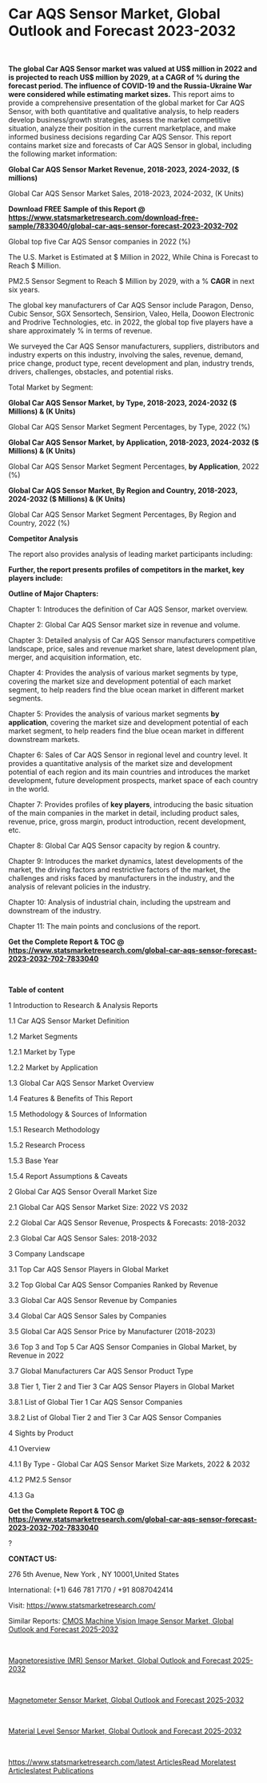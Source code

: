<h1>Car AQS Sensor Market, Global Outlook and Forecast 2023-2032</h1><br/><p><strong>The global Car AQS Sensor market was valued at US$ million in 2022 and is projected to reach US$ million by 2029, at a <strong>CAGR</strong> of % during the forecast period. The influence of COVID-19 and the Russia-Ukraine War were considered while estimating market sizes.</strong> This report aims to provide a comprehensive presentation of the global market for Car AQS Sensor, with both quantitative and qualitative analysis, to help readers develop business/growth strategies, assess the market competitive situation, analyze their position in the current marketplace, and make informed business decisions regarding Car AQS Sensor. This report contains market size and forecasts of Car AQS Sensor in global, including the following market information:</p>
 
 
 
 <p><strong>Global Car AQS Sensor Market Revenue, 2018-2023, 2024-2032, ($ millions)</strong></p>
 
 
 
 <p>Global Car AQS Sensor Market Sales, 2018-2023, 2024-2032, (K Units)</p>
 
 
 
 <p><strong>Download FREE Sample of this Report @ <a href="https://www.statsmarketresearch.com/download-free-sample/7833040/global-car-aqs-sensor-forecast-2023-2032-702">https://www.statsmarketresearch.com/download-free-sample/7833040/global-car-aqs-sensor-forecast-2023-2032-702</a></strong></p>
 
 
 
 <p>Global top five Car AQS Sensor companies in 2022 (%)</p>
 
 
 
 <p>The U.S. Market is Estimated at $ Million in 2022, While China is Forecast to Reach $ Million.</p>
 
 
 
 <p>PM2.5 Sensor Segment to Reach $ Million by 2029, with a % <strong>CAGR</strong> in next six years.</p>
 
 
 
 <p>The global key manufacturers of Car AQS Sensor include Paragon, Denso, Cubic Sensor, SGX Sensortech, Sensirion, Valeo, Hella, Doowon Electronic and Prodrive Technologies, etc. in 2022, the global top five players have a share approximately % in terms of revenue.</p>
 
 
 
 <p>We surveyed the Car AQS Sensor manufacturers, suppliers, distributors and industry experts on this industry, involving the sales, revenue, demand, price change, product type, recent development and plan, industry trends, drivers, challenges, obstacles, and potential risks.</p>
 
 
 
 <p>Total Market by Segment:</p>
 
 
 
 <p><strong>Global Car AQS Sensor Market, by Type, 2018-2023, 2024-2032 ($ Millions) & (K Units)</strong></p>
 
 
 
 <p>Global Car AQS Sensor Market Segment Percentages, by Type, 2022 (%)</p>
 
 
 
 <p><strong>Global Car AQS Sensor Market, <strong>by Application</strong>, 2018-2023, 2024-2032 ($ Millions) & (K Units)</strong></p>
 
 
 
 <p>Global Car AQS Sensor Market Segment Percentages, <strong>by Application</strong>, 2022 (%)</p>
 
 
 
 <p><strong>Global Car AQS Sensor Market, By Region and Country, 2018-2023, 2024-2032 ($ Millions) & (K Units)</strong></p>
 
 
 
 <p>Global Car AQS Sensor Market Segment Percentages, By Region and Country, 2022 (%)</p>
 
 
 
 <p><strong>Competitor Analysis</strong></p>
 
 
 
 <p>The report also provides analysis of leading market participants including:</p>
 
 
 
 <p><strong>Further, the report presents profiles of competitors in the market, <strong>key players</strong> include:</strong></p>
 
 
 
 <p><strong>Outline of Major Chapters:</strong></p>
 
 
 
 <p>Chapter 1: Introduces the definition of Car AQS Sensor, market overview.</p>
 
 
 
 <p>Chapter 2: Global Car AQS Sensor market size in revenue and volume.</p>
 
 
 
 <p>Chapter 3: Detailed analysis of Car AQS Sensor manufacturers competitive landscape, price, sales and revenue market share, latest development plan, merger, and acquisition information, etc.</p>
 
 
 
 <p>Chapter 4: Provides the analysis of various market segments by type, covering the market size and development potential of each market segment, to help readers find the blue ocean market in different market segments.</p>
 
 
 
 <p>Chapter 5: Provides the analysis of various market segments <strong>by application</strong>, covering the market size and development potential of each market segment, to help readers find the blue ocean market in different downstream markets.</p>
 
 
 
 <p>Chapter 6: Sales of Car AQS Sensor in regional level and country level. It provides a quantitative analysis of the market size and development potential of each region and its main countries and introduces the market development, future development prospects, market space of each country in the world.</p>
 
 
 
 <p>Chapter 7: Provides profiles of <strong>key players</strong>, introducing the basic situation of the main companies in the market in detail, including product sales, revenue, price, gross margin, product introduction, recent development, etc.</p>
 
 
 
 <p>Chapter 8: Global Car AQS Sensor capacity by region & country.</p>
 
 
 
 <p>Chapter 9: Introduces the market dynamics, latest developments of the market, the driving factors and restrictive factors of the market, the challenges and risks faced by manufacturers in the industry, and the analysis of relevant policies in the industry.</p>
 
 
 
 <p>Chapter 10: Analysis of industrial chain, including the upstream and downstream of the industry.</p>
 
 
 
 <p>Chapter 11: The main points and conclusions of the report.</p>
 
 
 
 <div><b>Get the Complete Report & TOC @ <a href="https://www.statsmarketresearch.com/global-car-aqs-sensor-forecast-2023-2032-702-7833040">https://www.statsmarketresearch.com/global-car-aqs-sensor-forecast-2023-2032-702-7833040</a></b></div>
 
 
 
 <p><br />
 
 <b>Table of content</b></p>
 
 
 
 <p>1 Introduction to Research & Analysis Reports<br />
 
 1.1 Car AQS Sensor Market Definition<br />
 
 1.2 Market Segments<br />
 
 1.2.1 Market by Type<br />
 
 1.2.2 Market by Application<br />
 
 1.3 Global Car AQS Sensor Market Overview<br />
 
 1.4 Features & Benefits of This Report<br />
 
 1.5 Methodology & Sources of Information<br />
 
 1.5.1 Research Methodology<br />
 
 1.5.2 Research Process<br />
 
 1.5.3 Base Year<br />
 
 1.5.4 Report Assumptions & Caveats<br />
 
 2 Global Car AQS Sensor Overall Market Size<br />
 
 2.1 Global Car AQS Sensor Market Size: 2022 VS 2032<br />
 
 2.2 Global Car AQS Sensor Revenue, Prospects & Forecasts: 2018-2032<br />
 
 2.3 Global Car AQS Sensor Sales: 2018-2032<br />
 
 3 Company Landscape<br />
 
 3.1 Top Car AQS Sensor Players in Global Market<br />
 
 3.2 Top Global Car AQS Sensor Companies Ranked by Revenue<br />
 
 3.3 Global Car AQS Sensor Revenue by Companies<br />
 
 3.4 Global Car AQS Sensor Sales by Companies<br />
 
 3.5 Global Car AQS Sensor Price by Manufacturer (2018-2023)<br />
 
 3.6 Top 3 and Top 5 Car AQS Sensor Companies in Global Market, by Revenue in 2022<br />
 
 3.7 Global Manufacturers Car AQS Sensor Product Type<br />
 
 3.8 Tier 1, Tier 2 and Tier 3 Car AQS Sensor Players in Global Market<br />
 
 3.8.1 List of Global Tier 1 Car AQS Sensor Companies<br />
 
 3.8.2 List of Global Tier 2 and Tier 3 Car AQS Sensor Companies<br />
 
 4 Sights by Product<br />
 
 4.1 Overview<br />
 
 4.1.1 By Type - Global Car AQS Sensor Market Size Markets, 2022 & 2032<br />
 
 4.1.2 PM2.5 Sensor<br />
 
 4.1.3 Ga</p>
 
 
 
 <div><b>Get the Complete Report & TOC @ <a href="https://www.statsmarketresearch.com/global-car-aqs-sensor-forecast-2023-2032-702-7833040">https://www.statsmarketresearch.com/global-car-aqs-sensor-forecast-2023-2032-702-7833040</a></b></div>
 
 
 
 <p>? </p>
 
 
 
 <p><b>CONTACT US:</b><br />
 
 276 5th Avenue, New York , NY 10001,United States<br />
 
 International: (+1) 646 781 7170 / +91 8087042414<br />
 
 Visit: <a href="https://www.statsmarketresearch.com/">https://www.statsmarketresearch.com/</a><br />
 
 Similar Reports: <a href="https://www.statsmarketresearch.com/global-car-aqs-sensor-forecast-2023-2032-702-7833040">CMOS Machine Vision Image Sensor Market, Global Outlook and Forecast 2025-2032</a><br />
 
 <br />
 
 <a href="https://www.statsmarketresearch.com/global-car-aqs-sensor-forecast-2023-2032-702-7833040">Magnetoresistive (MR) Sensor Market, Global Outlook and Forecast 2025-2032 </a><br />
 
 <br />
 
 <a href="https://www.statsmarketresearch.com/global-car-aqs-sensor-forecast-2023-2032-702-7833040">Magnetometer Sensor Market, Global Outlook and Forecast 2025-2032 </a><br />
 
 <br />
 
 <a href="https://www.statsmarketresearch.com/global-car-aqs-sensor-forecast-2023-2032-702-7833040">Material Level Sensor Market, Global Outlook and Forecast 2025-2032</a><br />
 
 <br />
 
 <a href="https://gyeongbokgung.com">https://www.statsmarketresearch.com/</a><a href="https://hallyeomaritime.com">latest Articles</a><a href="https://jingwansa.com">Read More</a><a href="https://nguoiviet.jp/">latest Articles</a><a href="https://www.intelmarketresearch.com/">latest Publications</a></p>